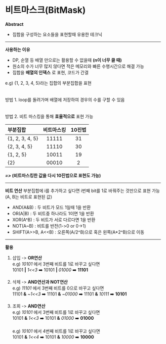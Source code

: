 # 비트마스크(BitMask)

**Abstract**
  - 집합을 구성하는 요소들을 표현할때 유용한 테크닉

---
**사용하는 이유**
  - DP, 순열 등 배열 만으로는 활용할 수 없을때 **(n이 너무 클 때)**
  - 원소의 수가 너무 많지 않다면 적은 메모리와 빠른 수행시간으로 해결 가능
  - 집합을 **배열의 인덱스** 로 표현, 코드가 간결

e.g) {1, 2, 3, 4, 5}라는 집합의 부분집합을 표현  
<br/>  
방법 1. loop를 돌려가며 배열에 저장하여 경우의 수를 구할 수 있음  
<br/>  
방법 2. 비트 마스킹을 통해 **효율적으로** 표현 가능  

| 부분집합 | 비트마스킹 | 10진법 |
|:---|:---:|:---:|
| {1, 2, 3, 4, 5} | 11111 | 31 |
| {2, 3, 4, 5} | 11110 | 30 |
| {1, 2, 5} | 10011 | 19 |
| {2} | 00010 | 2 |

***=>* (비트마스킹한 값을 다시 10진법으로 표현도 가능)**

---
**비트 연산**
  부분집합에 i를 추가하고 싶다면 i번째 bit를 1로 바꿔주는 것만으로 표현 가능(A, B는 비트로 표현된 값)
  - AND(A&B) : 두 비트가 모드 1일때 1을 반환
  - OR(A|B) : 두 비트중 하나라도 1이면 1을 반환
  - XOR(A^B) : 두 비트가 서로 다르다면 1을 반환
  - NOT(A~B) : 비트를 반전(1->0 or 0->1)
  - SHIFT(A>>B, A<<B) : 오른쪽(A/2^B)으로 혹은 왼쪽(A*2^B)으로 이동 

---
**활용**
  1. 삽입 -> **OR연산**  
    e.g) *10101* 에서 3번째 비트를 1로 바꾸고 싶다면  
    10101 **|** *1<<3* ➡️ 10101 **|** *01000* ➡️ **11101**  
    
  2. 삭제 -> **AND연산과 NOT연산**  
    e.g) *11101* 에서 3번째 비트를 0으로 바꾸고 싶다면  
    11101 **&** *~1<<3* ➡️ 11101 **&** *~01000* ➡️ 11101 **&** *10111* ➡️ **10101**  
    
  3. 조회 -> **AND연산**  
    e.g) *10101* 에서 3번째 비트를 1로 바꾸고 싶다면   
    10101 **&** *1<<3* ➡️ 10101 **&** *01000* ➡️ **01000** 
    <br/>  
    e.g) *10101* 에서 4번째 비트를 1로 바꾸고 싶다면  
    10101 **&** *1<<4* ➡️ 10101 **&** *10000* ➡️ **10000**
